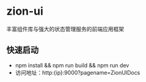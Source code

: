 # zion-ui
丰富组件库与强大的状态管理服务的前端应用框架

## 快速启动
 - npm install && npm run build && npm run dev
 - 访问地址：http:{ip}:9000?pagename=ZionUIDocs